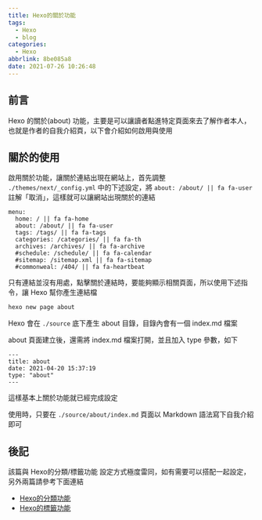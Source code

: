 ```yaml
---
title: Hexo的關於功能
tags:
  - Hexo
  - blog
categories:
  - Hexo
abbrlink: 8be085a8
date: 2021-07-26 10:26:48
---
```


## 前言

Hexo 的關於(about) 功能，主要是可以讓讀者點進特定頁面來去了解作者本人，也就是作者的自我介紹頁，以下會介紹如何啟用與使用

<!--more-->

## 關於的使用

啟用關於功能，讓關於連結出現在網站上，首先調整 `./themes/next/_config.yml` 中的下述設定，將 `about: /about/ || fa fa-user` 註解「取消」，這樣就可以讓網站出現關於的連結

```
menu:
  home: / || fa fa-home
  about: /about/ || fa fa-user
  tags: /tags/ || fa fa-tags
  categories: /categories/ || fa fa-th
  archives: /archives/ || fa fa-archive
  #schedule: /schedule/ || fa fa-calendar
  #sitemap: /sitemap.xml || fa fa-sitemap
  #commonweal: /404/ || fa fa-heartbeat
```

只有連結並沒有用處，點擊關於連結時，要能夠顯示相關頁面，所以使用下述指令，讓 Hexo 幫你產生連結檔

```bash
hexo new page about
```

Hexo 會在 `./source` 底下產生 about 目錄，目錄內會有一個 index.md 檔案

about 頁面建立後，還需將 index.md 檔案打開，並且加入 type 參數，如下

```
---
title: about
date: 2021-04-20 15:37:19
type: "about"
---
```

這樣基本上關於功能就已經完成設定

使用時，只要在 `./source/about/index.md` 頁面以 Markdown 語法寫下自我介紹即可

## 後記

該篇與 Hexo的分類/標籤功能 設定方式極度雷同，如有需要可以搭配一起設定，另外兩篇請參考下面連結

- [Hexo的分類功能](https://winds6206.github.io/posts/8bfb5405)
- [Hexo的標籤功能](https://winds6206.github.io/posts/1436c3e2)
